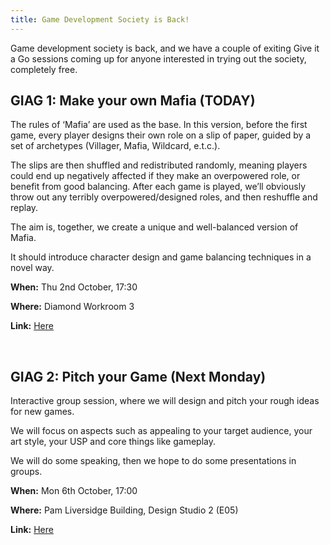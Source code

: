 ```yaml
---
title: Game Development Society is Back!
---
```


Game development society is back, and we have a couple of exiting Give it a Go sessions coming up for anyone interested in trying out the society, completely free. 


## GIAG 1: Make your own Mafia (TODAY)

The rules of ‘Mafia’ are used as the base. In this version, before the first game, every player designs their own role on a slip of paper, guided by a set of archetypes (Villager, Mafia, Wildcard, e.t.c.).

The slips are then shuffled and redistributed randomly, meaning players could end up negatively affected if they make an overpowered role, or benefit from good balancing. After each game is played, we’ll obviously throw out any terribly overpowered/designed roles, and then reshuffle and replay.

The aim is, together, we create a unique and well-balanced version of Mafia.

It should introduce character design and game balancing techniques in a novel way.

**When:** Thu 2nd October, 17:30

**Where:** Diamond Workroom 3

**Link:** [Here](https://shefgamedevsoc.github.io/events/2025-10-02-GIAG25/)

&nbsp;

## GIAG 2: Pitch your Game (Next Monday)

Interactive group session, where we will design and pitch your rough ideas for new games.

We will focus on aspects such as appealing to your target audience, your art style, your USP and core things like gameplay.

We will do some speaking, then we hope to do some presentations in groups.

**When:** Mon 6th October, 17:00

**Where:** Pam Liversidge Building, Design Studio 2 (E05)

**Link:** [Here](https://shefgamedevsoc.github.io/events/2025-10-06-WS01/)